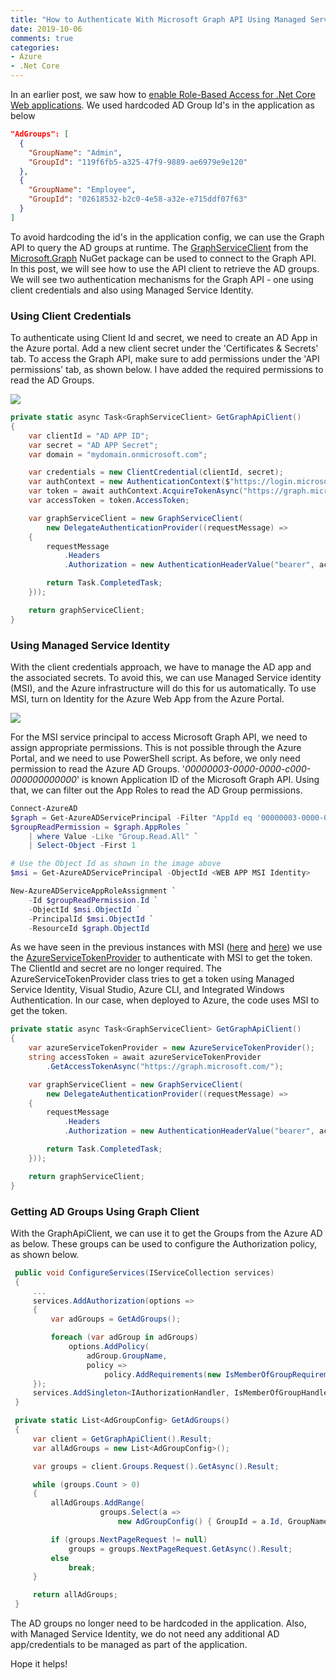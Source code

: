 ```yaml
---
title: "How to Authenticate With Microsoft Graph API Using Managed Service Identity"
date: 2019-10-06
comments: true
categories:
- Azure
- .Net Core
---
```


In an earlier post, we saw how to [enable Role-Based Access for .Net Core Web applications](https://www.rahulpnath.com/blog/dot-net-core-api-and-azure-ad-groups-based-access/). We used hardcoded AD Group Id's in the application as below

``` json
"AdGroups": [
  {
    "GroupName": "Admin",
    "GroupId": "119f6fb5-a325-47f9-9889-ae6979e9e120"
  },
  {
    "GroupName": "Employee",
    "GroupId": "02618532-b2c0-4e58-a32e-e715ddf07f63"
  }
]
```

To avoid hardcoding the id's in the application config, we can use the Graph API to query the AD groups at runtime. The [GraphServiceClient](https://github.com/microsoftgraph/msgraph-sdk-dotnet) from the [Microsoft.Graph](https://www.nuget.org/packages/Microsoft.Graph) NuGet package can be used to connect to the Graph API. In this post, we will see how to use the API client to retrieve the AD groups. We will see two authentication mechanisms for the Graph API - one using client credentials and also using Managed Service Identity.

### Using Client Credentials

To authenticate using Client Id and secret, we need to create an AD App in the Azure portal. Add a new client secret under the 'Certificates & Secrets' tab. To access the Graph API, make sure to add permissions under the 'API permissions' tab, as shown below. I have added the required permissions to read the AD Groups.

![](/images/azure_ad_app_graph_api.jpg)

``` csharp
private static async Task<GraphServiceClient> GetGraphApiClient()
{
    var clientId = "AD APP ID";
    var secret = "AD APP Secret";
    var domain = "mydomain.onmicrosoft.com";

    var credentials = new ClientCredential(clientId, secret);
    var authContext = new AuthenticationContext($"https://login.microsoftonline.com/{domain}/");
    var token = await authContext.AcquireTokenAsync("https://graph.microsoft.com/", credentials);
    var accessToken = token.AccessToken;

    var graphServiceClient = new GraphServiceClient(
        new DelegateAuthenticationProvider((requestMessage) =>
    {
        requestMessage
            .Headers
            .Authorization = new AuthenticationHeaderValue("bearer", accessToken);

        return Task.CompletedTask;
    }));

    return graphServiceClient;
}

```

### Using Managed Service Identity

With the client credentials approach, we have to manage the AD app and the associated secrets. To avoid this, we can use Managed Service identity (MSI), and the Azure infrastructure will do this for us automatically. To use MSI, turn on Identity for the Azure Web App from the Azure Portal.

![](/images/msi_azure_graph_api.jpg)

For the MSI service principal to access Microsoft Graph API, we need to assign appropriate permissions. This is not possible through the Azure Portal, and we need to use PowerShell script. As before, we only need permission to read the Azure AD Groups. '*00000003-0000-0000-c000-000000000000*' is known Application ID of the Microsoft Graph API. Using that, we can filter out the App Roles to read the AD Group permissions. 

``` powershell
Connect-AzureAD
$graph = Get-AzureADServicePrincipal -Filter "AppId eq '00000003-0000-0000-c000-000000000000'"
$groupReadPermission = $graph.AppRoles `
    | where Value -Like "Group.Read.All" `
    | Select-Object -First 1

# Use the Object Id as shown in the image above
$msi = Get-AzureADServicePrincipal -ObjectId <WEB APP MSI Identity>

New-AzureADServiceAppRoleAssignment `
    -Id $groupReadPermission.Id `
    -ObjectId $msi.ObjectId ` 
    -PrincipalId $msi.ObjectId `
    -ResourceId $graph.ObjectId
```

As we have seen in the previous instances with MSI ([here](https://www.rahulpnath.com/blog/how-to-authenticate-azure-function-with-azure-web-app-using-managed-service-identity/) and [here](https://www.rahulpnath.com/blog/authenticating-with-azure-key-vault-using-managed-service-identity/)) we use the [AzureServiceTokenProvider](https://github.com/Azure/azure-sdk-for-net/blob/ddda7cb74b979f03bb03e240c06c924914ee8bdd/src/SdkCommon/AppAuthentication/Azure.Services.AppAuthentication/AzureServiceTokenProvider.cs) to authenticate with MSI to get the token. The ClientId and secret are no longer required. The AzureServiceTokenProvider class tries to get a token using Managed Service Identity, Visual Studio, Azure CLI, and Integrated Windows Authentication. In our case, when deployed to Azure, the code uses MSI to get the token.

``` csharp
private static async Task<GraphServiceClient> GetGraphApiClient()
{
    var azureServiceTokenProvider = new AzureServiceTokenProvider();
    string accessToken = await azureServiceTokenProvider
        .GetAccessTokenAsync("https://graph.microsoft.com/");

    var graphServiceClient = new GraphServiceClient(
        new DelegateAuthenticationProvider((requestMessage) =>
    {
        requestMessage
            .Headers
            .Authorization = new AuthenticationHeaderValue("bearer", accessToken);

        return Task.CompletedTask;
    }));

    return graphServiceClient;
}
```

### Getting AD Groups Using Graph Client

With the GraphApiClient, we can use it to get the Groups from the Azure AD as below. These groups can be used to configure the Authorization policy, as shown below. 

``` csharp
 public void ConfigureServices(IServiceCollection services)
 {
     ...
     services.AddAuthorization(options =>
     {
         var adGroups = GetAdGroups();

         foreach (var adGroup in adGroups)
             options.AddPolicy(
                 adGroup.GroupName,
                 policy =>
                     policy.AddRequirements(new IsMemberOfGroupRequirement(adGroup.GroupName, adGroup.GroupId)));
     });
     services.AddSingleton<IAuthorizationHandler, IsMemberOfGroupHandler>();
 }

 private static List<AdGroupConfig> GetAdGroups()
 {
     var client = GetGraphApiClient().Result;
     var allAdGroups = new List<AdGroupConfig>();

     var groups = client.Groups.Request().GetAsync().Result;

     while (groups.Count > 0)
     {
         allAdGroups.AddRange(
                    groups.Select(a => 
                        new AdGroupConfig() { GroupId = a.Id, GroupName = a.DisplayName }));

         if (groups.NextPageRequest != null)
             groups = groups.NextPageRequest.GetAsync().Result;
         else
             break;
     }

     return allAdGroups;
 }
```

The AD groups no longer need to be hardcoded in the application. Also, with Managed Service Identity, we do not need any additional AD app/credentials to be managed as part of the application. 

Hope it helps!